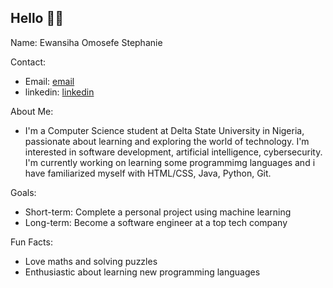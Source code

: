 ## Hello 👋🏻

Name: Ewansiha Omosefe Stephanie

Contact:
- Email: [email](ewansihaomosefe4@gmail.com)
- linkedin: [linkedin](https://www.linkedin.com/in/omosefe-ewansiha-852355321?utm_source=share&utm_campaign=share_via&utm_content=profile&utm_medium=ios_app)

About Me:
- I'm a Computer Science student at Delta State University in Nigeria, passionate about learning and exploring the world of technology. I'm interested in software development, artificial intelligence, cybersecurity. I'm currently working on learning some programmimg languages and i have familiarized myself with HTML/CSS, Java, Python, Git.

Goals:
- Short-term: Complete a personal project using machine learning
- Long-term: Become a software engineer at a top tech company

Fun Facts:
- Love maths and solving puzzles
- Enthusiastic about learning new programming languages
